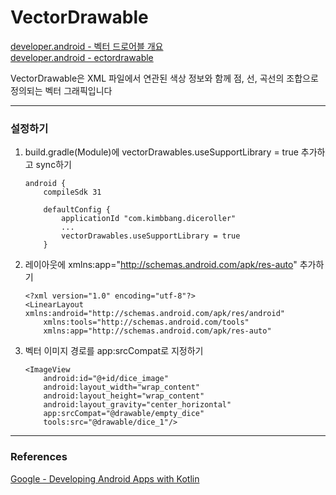 # VectorDrawable 

[developer.android - 벡터 드로어블 개요](https://developer.android.com/guide/topics/graphics/vector-drawable-resources)  
[developer.android - ectordrawable](https://developer.android.com/jetpack/androidx/releases/vectordrawable)

VectorDrawable은 XML 파일에서 연관된 색상 정보와 함께 점, 선, 곡선의 조합으로 정의되는 벡터 그래픽입니다

---

### 설정하기

1. build.gradle(Module)에 vectorDrawables.useSupportLibrary = true 추가하고 sync하기
    ```
    android {
        compileSdk 31

        defaultConfig {
            applicationId "com.kimbbang.diceroller"
            ...
            vectorDrawables.useSupportLibrary = true
        }
    ```
2. 레이아웃에 xmlns:app="http://schemas.android.com/apk/res-auto" 추가하기 
    ```
    <?xml version="1.0" encoding="utf-8"?>
    <LinearLayout xmlns:android="http://schemas.android.com/apk/res/android"
        xmlns:tools="http://schemas.android.com/tools"
        xmlns:app="http://schemas.android.com/apk/res-auto"
    ```

3. 벡터 이미지 경로를 app:srcCompat로 지정하기
    ```
    <ImageView
        android:id="@+id/dice_image"
        android:layout_width="wrap_content"
        android:layout_height="wrap_content"
        android:layout_gravity="center_horizontal"
        app:srcCompat="@drawable/empty_dice"
        tools:src="@drawable/dice_1"/>
    ```


---

### References
[Google - Developing Android Apps with Kotlin](https://www.udacity.com/course/developing-android-apps-with-kotlin--ud9012)    
